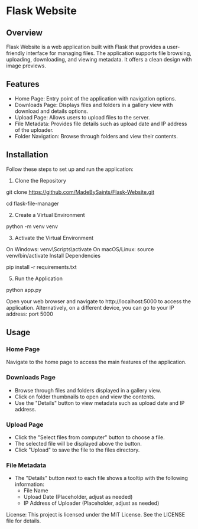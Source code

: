 # Flask Website
## Overview
Flask Website is a web application built with Flask that provides a user-friendly interface for managing files. The application supports file browsing, uploading, downloading, and viewing metadata. It offers a clean design with image previews.

## Features
- Home Page: Entry point of the application with navigation options.
- Downloads Page: Displays files and folders in a gallery view with download and details options.
- Upload Page: Allows users to upload files to the server.
- File Metadata: Provides file details such as upload date and IP address of the uploader.
- Folder Navigation: Browse through folders and view their contents.

## Installation
Follow these steps to set up and run the application:

1. Clone the Repository

git clone https://github.com/MadeBySaints/Flask-Website.git

cd flask-file-manager

2. Create a Virtual Environment

python -m venv venv

3. Activate the Virtual Environment

On Windows: venv\Scripts\activate
On macOS/Linux: source venv/bin/activate
Install Dependencies

pip install -r requirements.txt

5. Run the Application

python app.py

Open your web browser and navigate to http://localhost:5000 to access the application.
Alternatively, on a different device, you can go to your IP address: port 5000

## Usage
### Home Page
Navigate to the home page to access the main features of the application.
### Downloads Page
- Browse through files and folders displayed in a gallery view.
- Click on folder thumbnails to open and view the contents.
- Use the "Details" button to view metadata such as upload date and IP address.
### Upload Page
- Click the "Select files from computer" button to choose a file.
- The selected file will be displayed above the button.
- Click "Upload" to save the file to the files directory.
### File Metadata
- The "Details" button next to each file shows a tooltip with the following information:
    - File Name
    - Upload Date (Placeholder, adjust as needed)
    - IP Address of Uploader (Placeholder, adjust as needed)

License:
This project is licensed under the MIT License. See the LICENSE file for details.
